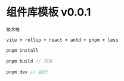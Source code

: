 # 组件库模板 v0.0.1

```
技术栈

vite + rollup + react + antd + pnpm + less
```

```javascript
pnpm install

pnpm build // 打包

pnpm dev // 运行
```